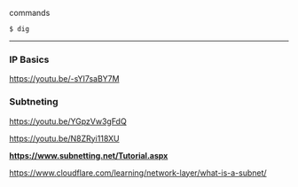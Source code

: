 commands

`$ dig `

---

### IP Basics
https://youtu.be/-sYI7saBY7M

### Subtneting

https://youtu.be/YGpzVw3gFdQ

https://youtu.be/N8ZRyi118XU

**https://www.subnetting.net/Tutorial.aspx**

https://www.cloudflare.com/learning/network-layer/what-is-a-subnet/

